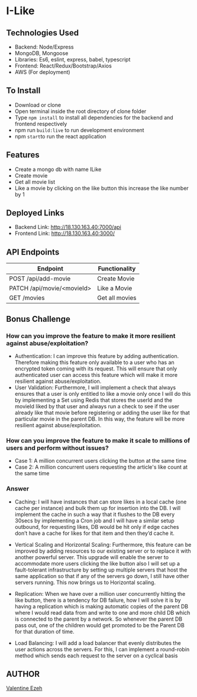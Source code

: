 # I-Like

## Technologies Used

- Backend: Node/Express
- MongoDB, Mongoose
- Libraries: Es6, eslint, express, babel, typescript
- Frontend: React/Redux/Bootstrap/Axios
- AWS (For deployment)

## To Install

- Download or clone
- Open terminal inside the root directory of clone folder
- Type `npm install` to install all dependencies for the backend and frontend respectively
- npm run `build:live` to run development environment
- npm `start`to run the react application

## Features

- Create a mongo db with name ILike
- Create movie
- Get all movie list
- Like a movie by clicking on the like button this increase the like number by 1

## Deployed Links
- Backend Link: http://18.130.163.40:7000/api
- Frontend Link: http://18.130.163.40:3000/

## API Endpoints

| Endpoint                                             | Functionality                      |
| ---------------------------------------------------- | ---------------------------------- |
| POST /api/add-movie                                  | Create Movie                       |
| PATCH /api/movie/\<movieId>                          | Like a Movie                       |
| GET /movies                                          | Get all movies                     |

## Bonus Challenge
### How can you improve the feature to make it more resilient against abuse/exploitation?
- Authentication:
I can improve this feature by adding authentication. Therefore making this feature only available to a user who has an encrypted token coming with its request. This will ensure that only authenticated user can access this feature which will make it more resilient against abuse/exploitation.
- User Validation:
Furthermore, I will implement a check that always ensures that a user is only entitled to like a movie only once I will do this by implementing a Set using Redis that stores the userId and the movieId liked by that user and always run a check to see if the user already like that movie before registering or adding the user like for that particular movie in the parent DB. In this way, the feature will be more resilient against abuse/exploitation.

### How can you improve the feature to make it scale to millions of users and perform without issues?
- Case 1: A million concurrent users clicking the button at the same time
- Case 2: A million concurrent users requesting the article's like count at the same time
### Answer
- Caching:
I will have instances that can store likes in a local cache (one cache per instance) and bulk them up for insertion into the DB. I will implement the cache in such a way that it flushes to the DB every 30secs by implementing a Cron job and I will have a similar setup outbound, for requesting likes, DB would be hit only if edge caches don’t have a cache for likes for that item and then they’d cache it.

- Vertical Scaling and Horizontal Scaling: 
Furthermore, this feature can be improved by adding resources to our existing server or to replace it with another powerful server. This upgrade will enable the server to accommodate more users clicking the like button also I will set up a fault-tolerant infrastructure by setting up multiple servers that host the same application so that if any of the servers go down, I still have other servers running. This now brings us to Horizontal scaling.

- Replication:
When we have over a million user concurrently hitting the like button, there is a tendency for DB failure, how I will solve it is by having a replication which is making automatic copies of the parent DB where I would read data from and write to one and more child DB which is connected to the parent by a network. So whenever the parent DB pass out, one of the children would get promoted to be the Parent DB for that duration of time.

- Load Balancing:
I will add a load balancer that evenly distributes the user actions across the servers. For this, I can implement a round-robin method which sends each request to the server on a cyclical basis

## AUTHOR
[Valentine Ezeh](https://github.com/valentineezeh/ILike)